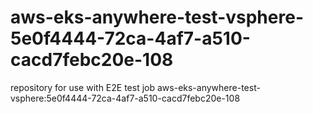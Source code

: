 # aws-eks-anywhere-test-vsphere-5e0f4444-72ca-4af7-a510-cacd7febc20e-108
repository for use with E2E test job aws-eks-anywhere-test-vsphere:5e0f4444-72ca-4af7-a510-cacd7febc20e-108
